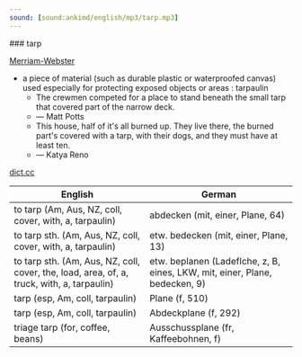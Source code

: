 ```yaml
---
sound: [sound:ankimd/english/mp3/tarp.mp3]
---
```


\### tarp

[Merriam-Webster](https://www.merriam-webster.com/dictionary/tarp)

- a piece of material (such as durable plastic or waterproofed canvas) used especially for protecting exposed objects or areas : tarpaulin
    - The crewmen competed for a place to stand beneath the small tarp that covered part of the narrow deck.
    - — Matt Potts
    - This house, half of it's all burned up. They live there, the burned part's covered with a tarp, with their dogs, and they must have at least ten.
    - — Katya Reno

[dict.cc](https://www.dict.cc/tarp)

| English        | German       |
| -------------- | ------------ |
| to tarp (Am, Aus, NZ, coll, cover, with, a, tarpaulin) | abdecken (mit, einer, Plane, 64) |
| to tarp sth. (Am, Aus, NZ, coll, cover, with, a, tarpaulin) | etw. bedecken (mit, einer, Plane, 13) |
| to tarp sth. (Am, Aus, NZ, coll, cover, the, load, area, of, a, truck, with, a, tarpaulin) | etw. beplanen (Ladeflche, z, B, eines, LKW, mit, einer, Plane, bedecken, 9) |
| tarp (esp, Am, coll, tarpaulin) | Plane (f, 510) |
| tarp (esp, Am, coll, tarpaulin) | Abdeckplane (f, 292) |
| triage tarp (for, coffee, beans) | Ausschussplane (fr, Kaffeebohnen, f) |
